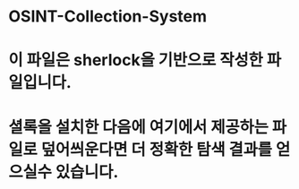 # OSINT-Collection-System

# 이 파일은 sherlock을 기반으로 작성한 파일입니다.

# 셜록을 설치한 다음에 여기에서 제공하는 파일로 덮어씌운다면 더 정확한 탐색 결과를 얻으실수 있습니다.
